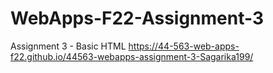# WebApps-F22-Assignment-3
Assignment 3 - Basic HTML
https://44-563-web-apps-f22.github.io/44563-webapps-assignment-3-Sagarika199/
